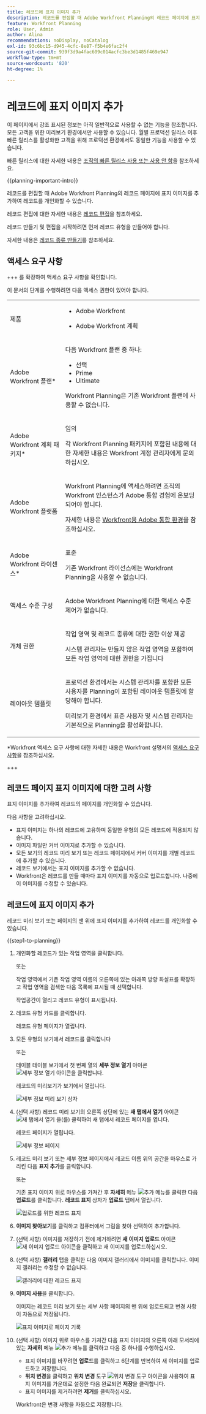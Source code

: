 ```yaml
---
title: 레코드에 표지 이미지 추가
description: 레코드를 편집할 때 Adobe Workfront Planning의 레코드 페이지에 표지 이미지를 추가하여 레코드를 개인화할 수 있습니다.
feature: Workfront Planning
role: User, Admin
author: Alina
recommendations: noDisplay, noCatalog
exl-id: 93c6bc15-d945-4cfc-8e87-f5b4e6fac2f4
source-git-commit: 939f3d9a4fac609c014acfc3be3d1485f469e947
workflow-type: tm+mt
source-wordcount: '820'
ht-degree: 1%

---
```



# 레코드에 표지 이미지 추가

<span class="preview">이 페이지에서 강조 표시된 정보는 아직 일반적으로 사용할 수 없는 기능을 참조합니다. 모든 고객을 위한 미리보기 환경에서만 사용할 수 있습니다. 월별 프로덕션 릴리스 이후 빠른 릴리스를 활성화한 고객을 위해 프로덕션 환경에서도 동일한 기능을 사용할 수 있습니다. </span>

<span class="preview">빠른 릴리스에 대한 자세한 내용은 [조직의 빠른 릴리스 사용 또는 사용 안 함](/help/quicksilver/administration-and-setup/set-up-workfront/configure-system-defaults/enable-fast-release-process.md)을 참조하세요. </span>

{{planning-important-intro}}

레코드를 편집할 때 Adobe Workfront Planning의 레코드 페이지에 표지 이미지를 추가하여 레코드를 개인화할 수 있습니다.

레코드 편집에 대한 자세한 내용은 [레코드 편집](/help/quicksilver/planning/records/edit-records.md)을 참조하세요.

레코드 만들기 및 편집을 시작하려면 먼저 레코드 유형을 만들어야 합니다.

자세한 내용은 [레코드 종류 만들기](/help/quicksilver/planning/architecture/create-record-types.md)를 참조하세요.

## 액세스 요구 사항

+++ 를 확장하여 액세스 요구 사항을 확인합니다.

이 문서의 단계를 수행하려면 다음 액세스 권한이 있어야 합니다.

<table style="table-layout:auto"> 
<col> 
</col> 
<col> 
</col> 
<tbody> 
    <tr> 
<tr> 
<td> 
   <p> 제품</p> </td> 
   <td> 
   <ul><li><p> Adobe Workfront</p></li> 
   <li><p> Adobe Workfront 계획<p></li></ul></td> 
  </tr>   
<tr> 
   <td role="rowheader"><p>Adobe Workfront 플랜*</p></td> 
   <td> 
<p>다음 Workfront 플랜 중 하나:</p> 
<ul><li>선택</li> 
<li>Prime</li> 
<li>Ultimate</li></ul> 
<p>Workfront Planning은 기존 Workfront 플랜에 사용할 수 없습니다.</p> 
   </td> 
<tr> 
   <td role="rowheader"><p>Adobe Workfront 계획 패키지*</p></td> 
   <td> 
<p>임의 </p> 
<p>각 Workfront Planning 패키지에 포함된 내용에 대한 자세한 내용은 Workfront 계정 관리자에게 문의하십시오. </p> 
   </td> 
 <tr> 
   <td role="rowheader"><p>Adobe Workfront 플랫폼</p></td> 
   <td> 
<p>Workfront Planning에 액세스하려면 조직의 Workfront 인스턴스가 Adobe 통합 경험에 온보딩되어야 합니다.</p> 
<p>자세한 내용은 <a href="/help/quicksilver/workfront-basics/navigate-workfront/workfront-navigation/adobe-unified-experience.md">Workfront용 Adobe 통합 환경</a>을 참조하십시오. </p> 
   </td> 
   </tr> 
  </tr> 
  <tr> 
   <td role="rowheader"><p>Adobe Workfront 라이센스*</p></td> 
   <td><p> 표준</p>
   <p>기존 Workfront 라이선스에는 Workfront Planning을 사용할 수 없습니다.</p> 
  </td> 
  </tr> 
  <tr> 
   <td role="rowheader"><p>액세스 수준 구성</p></td> 
   <td> <p>Adobe Workfront Planning에 대한 액세스 수준 제어가 없습니다.</p>   
</td> 
  </tr> 
<tr> 
   <td role="rowheader"><p>개체 권한</p></td> 
   <td>   <p>작업 영역 <span class="preview"> 및 레코드 종류</span>에 대한 권한 이상 제공  </p>  
   <p>시스템 관리자는 만들지 않은 작업 영역을 포함하여 모든 작업 영역에 대한 권한을 가집니다</p> </td> 
  </tr> 
<tr> 
   <td role="rowheader"><p>레이아웃 템플릿</p></td> 
   <td> <p>프로덕션 환경에서는 시스템 관리자를 포함한 모든 사용자를 Planning이 포함된 레이아웃 템플릿에 할당해야 합니다.</p>
<p><span class="preview">미리보기 환경에서 표준 사용자 및 시스템 관리자는 기본적으로 Planning을 활성화합니다.</span></p> </td> 
  </tr> 
</tbody> 
</table>

*Workfront 액세스 요구 사항에 대한 자세한 내용은 Workfront 설명서의 [액세스 요구 사항](/help/quicksilver/administration-and-setup/add-users/access-levels-and-object-permissions/access-level-requirements-in-documentation.md)을 참조하십시오.

+++

## 레코드 페이지 표지 이미지에 대한 고려 사항

표지 이미지를 추가하여 레코드의 페이지를 개인화할 수 있습니다.

다음 사항을 고려하십시오.

* 표지 이미지는 하나의 레코드에 고유하며 동일한 유형의 모든 레코드에 적용되지 않습니다.
* 이미지 파일만 커버 이미지로 추가할 수 있습니다.
  <!--above: when you know exactly what type of files are allowed, add the exact extensions above-->
* 모든 보기의 레코드 미리 보기 또는 레코드 페이지에서 커버 이미지를 개별 레코드에 추가할 수 있습니다.
* 레코드 보기에서는 표지 이미지를 추가할 수 없습니다.
* Workfront은 레코드를 만들 때마다 표지 이미지를 자동으로 업로드합니다. 나중에 이 이미지를 수정할 수 있습니다.

## 레코드에 표지 이미지 추가

레코드 미리 보기 또는 페이지의 맨 위에 표지 이미지를 추가하여 레코드를 개인화할 수 있습니다.

{{step1-to-planning}}

1. 개인화할 레코드가 있는 작업 영역을 클릭합니다.

   또는

   작업 영역에서 기존 작업 영역 이름의 오른쪽에 있는 아래쪽 방향 화살표를 확장하고 작업 영역을 검색한 다음 목록에 표시될 때 선택합니다.

   작업공간이 열리고 레코드 유형이 표시됩니다.

1. 레코드 유형 카드를 클릭합니다.

   레코드 유형 페이지가 열립니다.

1. 모든 유형의 보기에서 레코드를 클릭합니다

   또는

   테이블 테이블 보기에서 첫 번째 열의 **세부 정보 열기** 아이콘 ![세부 정보 열기 아이콘](assets/open-details-icon-in-table-name-field.png)을 클릭합니다.

   레코드의 미리보기가 보기에서 열립니다.

   ![세부 정보 미리 보기 상자](assets/details-box.png)


1. (선택 사항) 레코드 미리 보기의 오른쪽 상단에 있는 **새 탭에서 열기** 아이콘 ![새 탭에서 열기](assets/open-details-in-a-new-tab-icon.png) <!--check the icon; they are changing it-->을(를) 클릭하여 새 탭에서 레코드 페이지를 엽니다.

   레코드 페이지가 열립니다.

   ![세부 정보 페이지](assets/details-page.png)

1. 레코드 미리 보기 또는 세부 정보 페이지에서 레코드 이름 위의 공간을 마우스로 가리킨 다음 **표지 추가**&#x200B;를 클릭합니다.

   또는

   기존 표지 이미지 위로 마우스를 가져간 후 **자세히** 메뉴 ![추가 메뉴](assets/more-menu.png)를 클릭한 다음 **업로드**&#x200B;를 클릭합니다. <!--check the casing here; I logged a bug for this-->
**레코드 표지** 상자가 **업로드** 탭에서 열립니다.

   ![업로드를 위한 레코드 표지](assets/record-cover-box-for-upload.png)

1. **이미지 찾아보기**&#x200B;를 클릭하고 컴퓨터에서 그림을 찾아 선택하여 추가합니다.

1. (선택 사항) 이미지를 저장하기 전에 제거하려면 **새 이미지 업로드** 아이콘 ![새 이미지 업로드 아이콘](assets/upload-new-image-icon.png)을 클릭하고 새 이미지를 업로드하십시오.

1. (선택 사항) **갤러리** 탭을 클릭한 다음 이미지 갤러리에서 이미지를 클릭합니다. 이미지 갤러리는 수정할 수 없습니다.

   ![갤러리에 대한 레코드 표지](assets/record-cover-box-for-gallery.png)

1. **이미지 사용**&#x200B;을 클릭합니다.

   이미지는 레코드 미리 보기 또는 세부 사항 페이지의 맨 위에 업로드되고 변경 사항이 자동으로 저장됩니다.

   ![표지 이미지로 페이지 기록](assets/record-page-with-cover-image.png)

1. (선택 사항) 이미지 위로 마우스를 가져간 다음 표지 이미지의 오른쪽 아래 모서리에 있는 **자세히** 메뉴 ![추가 메뉴](assets/more-menu.png)를 클릭하고 다음 중 하나를 수행하십시오.

   * 표지 이미지를 바꾸려면 **업로드**&#x200B;를 클릭하고 6단계를 반복하여 새 이미지를 업로드하고 저장합니다.
   * **위치 변경**&#x200B;을 클릭하고 **위치 변경** 도구 ![위치 변경 도구 아이콘](assets/reposition-tool-icon.png)을 사용하여 표지 이미지를 가운데로 설정한 다음 완료되면 **저장**&#x200B;을 클릭합니다.
   * 표지 이미지를 제거하려면 **제거**&#x200B;를 클릭하십시오.

   Workfront은 변경 사항을 자동으로 저장합니다.
